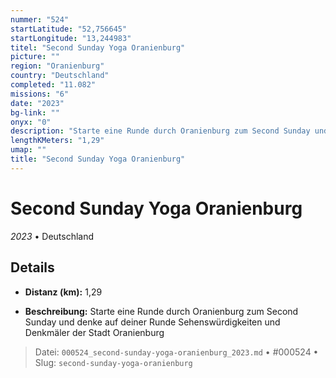 ```yaml
---
nummer: "524"
startLatitude: "52,756645"
startLongitude: "13,244983"
titel: "Second Sunday Yoga Oranienburg"
picture: ""
region: "Oranienburg"
country: "Deutschland"
completed: "11.082"
missions: "6"
date: "2023"
bg-link: ""
onyx: "0"
description: "Starte eine Runde durch Oranienburg zum Second Sunday und denke auf deiner Runde Sehenswürdigkeiten und Denkmäler der Stadt Oranienburg"
lengthKMeters: "1,29"
umap: ""
title: "Second Sunday Yoga Oranienburg"
---
```

# Second Sunday Yoga Oranienburg

*2023* • Deutschland



## Details
- **Distanz (km):** 1,29



- **Beschreibung:** Starte eine Runde durch Oranienburg zum Second Sunday und denke auf deiner Runde Sehenswürdigkeiten und Denkmäler der Stadt Oranienburg



> Datei: `000524_second-sunday-yoga-oranienburg_2023.md` • #000524 • Slug: `second-sunday-yoga-oranienburg`
